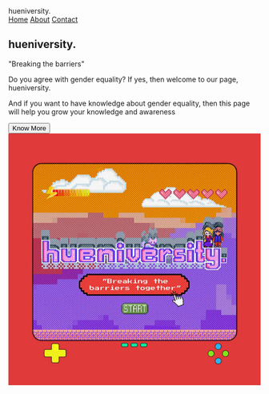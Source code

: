 <html lang="en">
  <head>
    <meta charset="UTF-8" />
    <meta name="viewport" content="width=device-width, initial-scale=1.0" />
    <title>Document</title>
    <link rel="stylesheet" href="style.css" />
  </head>
  <body>
    <nav>
      <div class="logo">hueniversity.</div>
      <div class="nav-items">
        <a href="/">Home</a> <a href="/">About</a> <a href="/">Contact</a>
      </div>
    </nav>
    <section class="hero">
      <div class="hero-container">
        <div class="column-left">
          <h1>hueniversity.</h1>
          <p>
            "Breaking the barriers"
        </p>
        <p>
            Do you agree with gender equality? If yes, then welcome to our page, hueniversity.
        </p>
            <p>
                And if you want to have knowledge about gender equality, 
                then this page 
                will help you grow your knowledge and awareness
            </p>
          </p>
          <button>Know More</button>
        </div>
        <div class="column-right">
          <img src="./huenversity-image.svg" alt="huenversity-image-logo.png" class=".hero-image"/>
        </div>
      </div>
    </section>
  </body>
</html>
